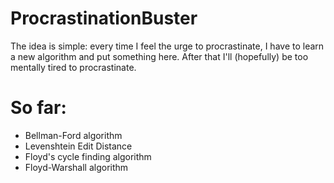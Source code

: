 # ProcrastinationBuster
The idea is simple: every time I feel the urge to procrastinate, I have to learn a new algorithm and put something here. After that I'll (hopefully) be too mentally tired to procrastinate.

# So far:
* Bellman-Ford algorithm
* Levenshtein Edit Distance
* Floyd's cycle finding algorithm
* Floyd-Warshall algorithm
